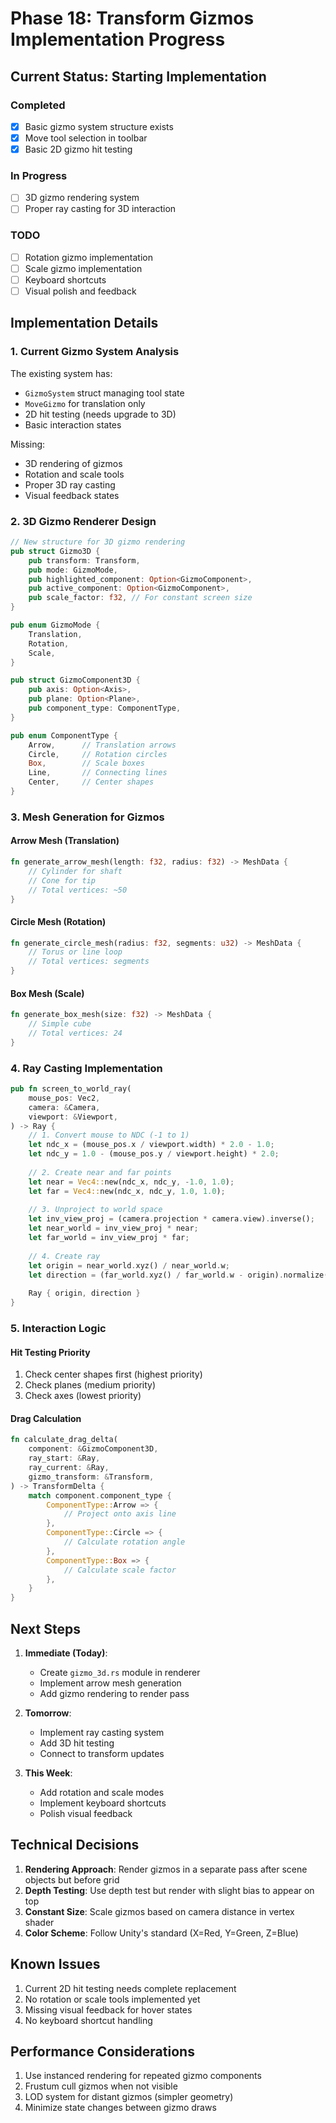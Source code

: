 # Phase 18: Transform Gizmos Implementation Progress

## Current Status: Starting Implementation

### Completed
- [x] Basic gizmo system structure exists
- [x] Move tool selection in toolbar
- [x] Basic 2D gizmo hit testing

### In Progress
- [ ] 3D gizmo rendering system
- [ ] Proper ray casting for 3D interaction

### TODO
- [ ] Rotation gizmo implementation
- [ ] Scale gizmo implementation
- [ ] Keyboard shortcuts
- [ ] Visual polish and feedback

## Implementation Details

### 1. Current Gizmo System Analysis

The existing system has:
- `GizmoSystem` struct managing tool state
- `MoveGizmo` for translation only
- 2D hit testing (needs upgrade to 3D)
- Basic interaction states

Missing:
- 3D rendering of gizmos
- Rotation and scale tools
- Proper 3D ray casting
- Visual feedback states

### 2. 3D Gizmo Renderer Design

```rust
// New structure for 3D gizmo rendering
pub struct Gizmo3D {
    pub transform: Transform,
    pub mode: GizmoMode,
    pub highlighted_component: Option<GizmoComponent>,
    pub active_component: Option<GizmoComponent>,
    pub scale_factor: f32, // For constant screen size
}

pub enum GizmoMode {
    Translation,
    Rotation,
    Scale,
}

pub struct GizmoComponent3D {
    pub axis: Option<Axis>,
    pub plane: Option<Plane>,
    pub component_type: ComponentType,
}

pub enum ComponentType {
    Arrow,      // Translation arrows
    Circle,     // Rotation circles
    Box,        // Scale boxes
    Line,       // Connecting lines
    Center,     // Center shapes
}
```

### 3. Mesh Generation for Gizmos

#### Arrow Mesh (Translation)
```rust
fn generate_arrow_mesh(length: f32, radius: f32) -> MeshData {
    // Cylinder for shaft
    // Cone for tip
    // Total vertices: ~50
}
```

#### Circle Mesh (Rotation)
```rust
fn generate_circle_mesh(radius: f32, segments: u32) -> MeshData {
    // Torus or line loop
    // Total vertices: segments
}
```

#### Box Mesh (Scale)
```rust
fn generate_box_mesh(size: f32) -> MeshData {
    // Simple cube
    // Total vertices: 24
}
```

### 4. Ray Casting Implementation

```rust
pub fn screen_to_world_ray(
    mouse_pos: Vec2,
    camera: &Camera,
    viewport: &Viewport,
) -> Ray {
    // 1. Convert mouse to NDC (-1 to 1)
    let ndc_x = (mouse_pos.x / viewport.width) * 2.0 - 1.0;
    let ndc_y = 1.0 - (mouse_pos.y / viewport.height) * 2.0;
    
    // 2. Create near and far points
    let near = Vec4::new(ndc_x, ndc_y, -1.0, 1.0);
    let far = Vec4::new(ndc_x, ndc_y, 1.0, 1.0);
    
    // 3. Unproject to world space
    let inv_view_proj = (camera.projection * camera.view).inverse();
    let near_world = inv_view_proj * near;
    let far_world = inv_view_proj * far;
    
    // 4. Create ray
    let origin = near_world.xyz() / near_world.w;
    let direction = (far_world.xyz() / far_world.w - origin).normalize();
    
    Ray { origin, direction }
}
```

### 5. Interaction Logic

#### Hit Testing Priority
1. Check center shapes first (highest priority)
2. Check planes (medium priority)
3. Check axes (lowest priority)

#### Drag Calculation
```rust
fn calculate_drag_delta(
    component: &GizmoComponent3D,
    ray_start: &Ray,
    ray_current: &Ray,
    gizmo_transform: &Transform,
) -> TransformDelta {
    match component.component_type {
        ComponentType::Arrow => {
            // Project onto axis line
        },
        ComponentType::Circle => {
            // Calculate rotation angle
        },
        ComponentType::Box => {
            // Calculate scale factor
        },
    }
}
```

## Next Steps

1. **Immediate (Today)**:
   - Create `gizmo_3d.rs` module in renderer
   - Implement arrow mesh generation
   - Add gizmo rendering to render pass

2. **Tomorrow**:
   - Implement ray casting system
   - Add 3D hit testing
   - Connect to transform updates

3. **This Week**:
   - Add rotation and scale modes
   - Implement keyboard shortcuts
   - Polish visual feedback

## Technical Decisions

1. **Rendering Approach**: Render gizmos in a separate pass after scene objects but before grid
2. **Depth Testing**: Use depth test but render with slight bias to appear on top
3. **Constant Size**: Scale gizmos based on camera distance in vertex shader
4. **Color Scheme**: Follow Unity's standard (X=Red, Y=Green, Z=Blue)

## Known Issues

1. Current 2D hit testing needs complete replacement
2. No rotation or scale tools implemented yet
3. Missing visual feedback for hover states
4. No keyboard shortcut handling

## Performance Considerations

1. Use instanced rendering for repeated gizmo components
2. Frustum cull gizmos when not visible
3. LOD system for distant gizmos (simpler geometry)
4. Minimize state changes between gizmo draws